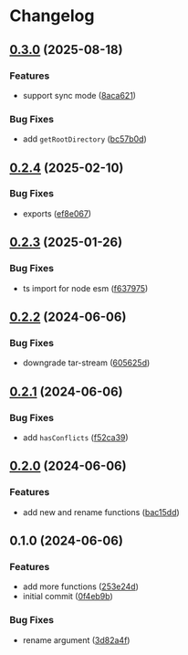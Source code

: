 # Changelog

## [0.3.0](https://github.com/CyanSalt/git9/compare/v0.2.4...v0.3.0) (2025-08-18)

### Features

* support sync mode ([8aca621](https://github.com/CyanSalt/git9/commit/8aca6215613cb0c60c2e756821aea11a04f5642a))

### Bug Fixes

* add `getRootDirectory` ([bc57b0d](https://github.com/CyanSalt/git9/commit/bc57b0d3b3d98ee231ffbed37b52f617d219d116))

## [0.2.4](https://github.com/CyanSalt/git9/compare/v0.2.3...v0.2.4) (2025-02-10)


### Bug Fixes

* exports ([ef8e067](https://github.com/CyanSalt/git9/commit/ef8e0671346761e06098bc52580ddda5479348a0))

## [0.2.3](https://github.com/CyanSalt/git9/compare/v0.2.2...v0.2.3) (2025-01-26)


### Bug Fixes

* ts import for node esm ([f637975](https://github.com/CyanSalt/git9/commit/f637975a12229c6476512758a45254f0006837b7))

## [0.2.2](https://github.com/CyanSalt/git9/compare/v0.2.1...v0.2.2) (2024-06-06)


### Bug Fixes

* downgrade tar-stream ([605625d](https://github.com/CyanSalt/git9/commit/605625dc0e3c894a8b09b224c954d1fd1acd8dbd))

## [0.2.1](https://github.com/CyanSalt/git9/compare/v0.2.0...v0.2.1) (2024-06-06)


### Bug Fixes

* add `hasConflicts` ([f52ca39](https://github.com/CyanSalt/git9/commit/f52ca3938e9fe68154eca19c7c2088e9c299043b))

## [0.2.0](https://github.com/CyanSalt/git9/compare/v0.1.0...v0.2.0) (2024-06-06)


### Features

* add new and rename functions ([bac15dd](https://github.com/CyanSalt/git9/commit/bac15dd337c686d2cb76e81258cbe1100af999a1))

## 0.1.0 (2024-06-06)


### Features

* add more functions ([253e24d](https://github.com/CyanSalt/git9/commit/253e24d7f5ff6f8b1e07aa82e7e70cfb0274a285))
* initial commit ([0f4eb9b](https://github.com/CyanSalt/git9/commit/0f4eb9bb5318803e721a962c65a6e97bd93cf145))


### Bug Fixes

* rename argument ([3d82a4f](https://github.com/CyanSalt/git9/commit/3d82a4f3bc9504042ded1d86d43b3cff8a0f9aa1))
